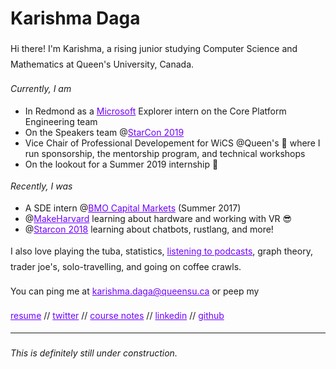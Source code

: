 <style>
  h1 a {display: none;}
  .container-lg {min-width: 200px; max-width: 680px; padding: 45px;}
  h1 {font-style: bold;}
  h3,h4,h5,h6,p {line-height: 1.8em;}
  a {color: #7100FF}
</style>

# Karishma Daga

Hi there! I'm Karishma, a rising junior studying Computer Science and Mathematics at Queen's University, Canada. 

*Currently, I am*
- In Redmond as a [Microsoft](https://www.microsoft.com/) Explorer intern on the Core Platform Engineering team
- On the Speakers team @[StarCon 2019](https://starcon.io/)
- Vice Chair of Professional Developement for WiCS @Queen's 💖 where I run sponsorship, the mentorship program, and technical workshops
- On the lookout for a Summer 2019 internship 👀

*Recently, I was*
- A SDE intern @[BMO Capital Markets](https://www.bmocm.com/) (Summer 2017)
- @[MakeHarvard](http://makeharvard.io/) learning about hardware and working with VR 😎
- @[Starcon 2018](https://starcon.io/) learning about chatbots, rustlang, and more! 

I also love playing the tuba, statistics, [listening to podcasts](podcast.md), graph theory, trader joe's, solo-travelling, and going on coffee crawls. 

You can ping me at [karishma.daga@queensu.ca](mailto:karishma.daga@queensu.ca) or peep my

[resume](https://drive.google.com/file/d/1hMQsh0j_AHdVcWlZcJwWmZ4SNTay3-EA/view?usp=sharing)
//
[twitter](https://twitter.com/karishmadagaa)
//
[course notes](http://karishmadaga.com/course-notes)
//
[linkedin](https://www.linkedin.com/in/karishmadaga/)
//
[github](https://github.com/KarishmaDaga)


--- 
###### _This is definitely still under construction._
